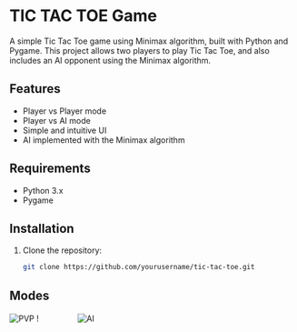 # TIC TAC TOE Game
A simple Tic Tac Toe game using Minimax algorithm, built with Python and Pygame. This project allows two players to play Tic Tac Toe, and also includes an AI opponent using the Minimax algorithm.

## Features

- Player vs Player mode
- Player vs AI mode
- Simple and intuitive UI
- AI implemented with the Minimax algorithm

## Requirements

- Python 3.x
- Pygame

## Installation

1. Clone the repository:
   ```bash
   git clone https://github.com/yourusername/tic-tac-toe.git

## Modes 
![PVP](https://github.com/user-attachments/assets/99e2afbd-5899-4e2b-84e7-54a840d1abda)     !  ㅤㅤㅤㅤㅤ![AI](https://github.com/user-attachments/assets/e535729f-7538-4e26-90b4-0b52c5e918d8)


